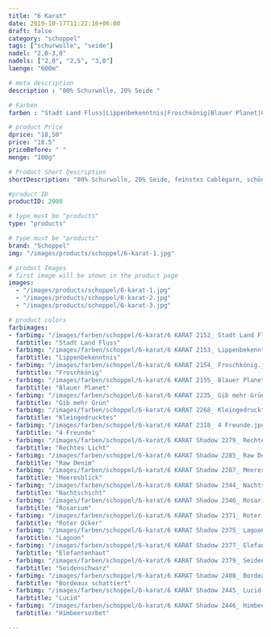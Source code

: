 ```yaml
---
title: "6 Karat"
date: 2019-10-17T11:22:16+06:00
draft: false
category: "schoppel"
tags: ["schurwolle", "seide"]
nadel: "2,0-3,0"
nadels: ["2,0", "2,5", "3,0"] 
laenge: "600m"	

# meta description
description : "80% Schurwolle, 20% Seide "

# Farben
farben : "Stadt Land Fluss|Lippenbekenntnis|Froschkönig|Blauer Planet|Gib mehr Grün|Kleingedrucktes|4 Freunde|Rechtes Licht|Raw Denim|Meeresblick|Nachtschicht|Rosarium|Roter Ocker|Lagoon|Elefantenhaut|Seidenschwarz|Bordeaux schattiert|Lucid|Himbeersorbet"

# product Price
dprice: "18,50"
price: "18.5"
priceBefore: " "
menge: "100g"

# Product Short Description
shortDescription: "80% Schurwolle, 20% Seide, feinstes Cablégarn, schöne Farbverläufe"

#product ID
productID: 2008

# type must be "products"
type: "products"

# type must be "products"
brand: "Schoppel"
img: "/images/products/schoppel/6-karat-1.jpg"   

# product Images
# first image will be shown in the product page
images:
  - "/images/products/schoppel/6-karat-1.jpg"
  - "/images/products/schoppel/6-karat-2.jpg"
  - "/images/products/schoppel/6-karat-3.jpg"

# product colors
farbimages:
- farbimg: "/images/farben/schoppel/6-karat/6 KARAT 2152_ Stadt Land Fluss.jpg"	
  farbtitle: "Stadt Land Fluss"
- farbimg: "/images/farben/schoppel/6-karat/6 KARAT 2153_ Lippenbekenntnis.jpg"	
  farbtitle: "Lippenbekenntnis"
- farbimg: "/images/farben/schoppel/6-karat/6 KARAT 2154_ Froschkönig.jpg"	
  farbtitle: "Froschkönig"
- farbimg: "/images/farben/schoppel/6-karat/6 KARAT 2155_ Blauer Planet.jpg"	
  farbtitle: "Blauer Planet"
- farbimg: "/images/farben/schoppel/6-karat/6 KARAT 2235_ Gib mehr Grün.jpg"	
  farbtitle: "Gib mehr Grün"
- farbimg: "/images/farben/schoppel/6-karat/6 KARAT 2268_ Kleingedrucktes.jpg"	
  farbtitle: "Kleingedrucktes"
- farbimg: "/images/farben/schoppel/6-karat/6 KARAT 2318_ 4 Freunde.jpg"	
  farbtitle: "4 Freunde"
- farbimg: "/images/farben/schoppel/6-karat/6 KARAT Shadow 2279_ Rechtes Licht.jpg"	
  farbtitle: "Rechtes Licht"
- farbimg: "/images/farben/schoppel/6-karat/6 KARAT Shadow 2285_ Raw Denim.jpg"	
  farbtitle: "Raw Denim"
- farbimg: "/images/farben/schoppel/6-karat/6 KARAT Shadow 2287_ Meeresblick.jpg"	
  farbtitle: "Meeresblick"
- farbimg: "/images/farben/schoppel/6-karat/6 KARAT Shadow 2344_ Nachtschicht.jpg"	
  farbtitle: "Nachtschicht"
- farbimg: "/images/farben/schoppel/6-karat/6 KARAT Shadow 2346_ Rosarium.jpg"	
  farbtitle: "Rosarium"
- farbimg: "/images/farben/schoppel/6-karat/6 KARAT Shadow 2371_ Roter Ocker.jpg"	
  farbtitle: "Roter Ocker"
- farbimg: "/images/farben/schoppel/6-karat/6 KARAT Shadow 2375_ Lagoon.jpg"	
  farbtitle: "Lagoon"
- farbimg: "/images/farben/schoppel/6-karat/6 KARAT Shadow 2377_ Elefantenhaut.jpg"	
  farbtitle: "Elefantenhaut"
- farbimg: "/images/farben/schoppel/6-karat/6 KARAT Shadow 2379_ Seidenschwarz.jpg"	
  farbtitle: "Seidenschwarz"
- farbimg: "/images/farben/schoppel/6-karat/6 KARAT Shadow 2408_ Bordeaux schattiert.jpg"	
  farbtitle: "Bordeaux schattiert"
- farbimg: "/images/farben/schoppel/6-karat/6 KARAT Shadow 2445_ Lucid.jpg"	
  farbtitle: "Lucid"
- farbimg: "/images/farben/schoppel/6-karat/6 KARAT Shadow 2446_ Himbeersorbet.jpg"	
  farbtitle: "Himbeersorbet"

---
```



